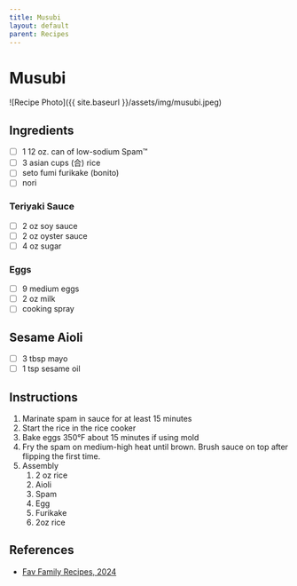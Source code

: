 ```yaml
---
title: Musubi
layout: default
parent: Recipes
---
```

# Musubi

![Recipe Photo]({{ site.baseurl }}/assets/img/musubi.jpeg)

## Ingredients

- [ ] 1 12 oz. can of low-sodium Spam™
- [ ] 3 asian cups (合) rice
- [ ] seto fumi furikake (bonito)
- [ ] nori

### Teriyaki Sauce

- [ ] 2 oz soy sauce
- [ ] 2 oz oyster sauce
- [ ] 4 oz sugar

### Eggs
- [ ] 9 medium eggs
- [ ] 2 oz milk
- [ ] cooking spray

## Sesame Aioli
- [ ] 3 tbsp mayo
- [ ] 1 tsp sesame oil

## Instructions
1. Marinate spam in sauce for at least 15 minutes
1. Start the rice in the rice cooker
1. Bake eggs 350°F about 15 minutes if using mold
1. Fry the spam on medium-high heat until brown. Brush sauce on top after flipping the first time.
1. Assembly
   1. 2 oz rice
   1. Aioli
   2. Spam
   3. Egg
   4. Furikake
   5. 2oz rice 

## References
- [Fav Family Recipes, 2024](https://www.favfamilyrecipes.com/musubi/)